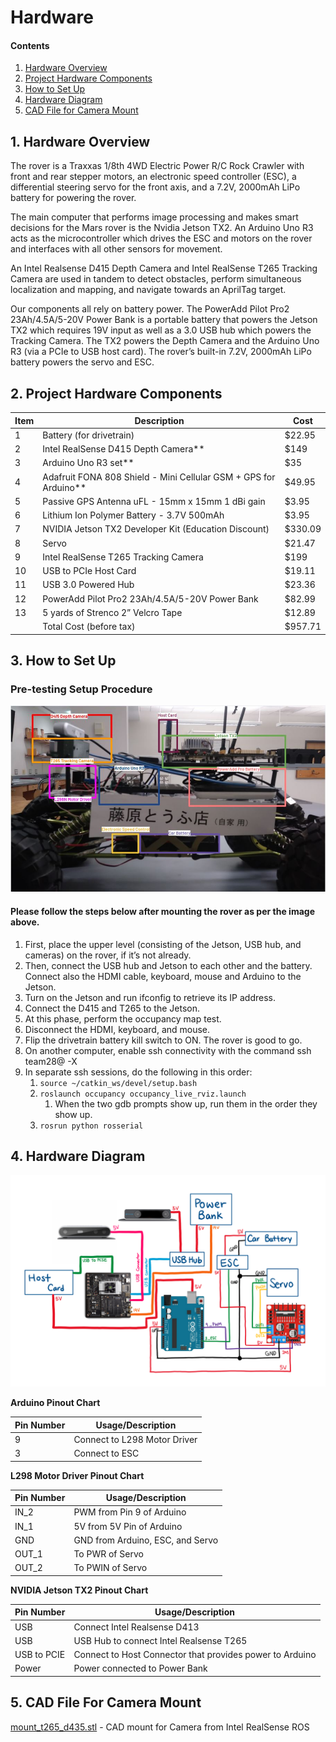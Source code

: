 # Hardware  

#### Contents

1. [Hardware Overview](#hardware-overview)
2. [Project Hardware Components](#hardware-components)
3. [How to Set Up](#set-up)
4. [Hardware Diagram](#hardware-diagram)
5. [CAD File for Camera Mount](#cad-files)

<a name="hardware-overview"/>

## 1. Hardware Overview

The rover is a Traxxas 1/8th 4WD Electric Power R/C Rock Crawler with front and rear stepper motors, an electronic speed controller (ESC), a differential steering servo for the front axis, and a 7.2V, 2000mAh LiPo battery for powering the rover.

The main computer that performs image processing and makes smart decisions for the Mars rover is the Nvidia Jetson TX2. An Arduino Uno R3 acts as the microcontroller which drives the ESC and motors on the rover and interfaces with all other sensors for movement.

An Intel Realsense D415 Depth Camera and Intel RealSense T265 Tracking Camera are used in tandem to detect obstacles, perform simultaneous localization and mapping, and navigate towards an AprilTag target.

Our components all rely on battery power. The PowerAdd Pilot Pro2 23Ah/4.5A/5-20V Power Bank is a portable battery that powers the Jetson TX2 which requires 19V input as well as a 3.0 USB hub which powers the Tracking Camera. The TX2 powers the Depth Camera and the Arduino Uno R3 (via a PCIe to USB host card). The rover’s built-in 7.2V, 2000mAh LiPo battery powers the servo and ESC.

<a name="hardware-components"/>

## 2. Project Hardware Components

| Item  | Description | Cost |
| ------------- | ------------- | ------------- |
| 1  | Battery (for drivetrain)  | $22.95 |
| 2  | Intel RealSense D415 Depth Camera**  | $149 |
| 3  | Arduino Uno R3 set**  | $35 |
| 4  | Adafruit FONA 808 Shield - Mini Cellular GSM + GPS for Arduino** | $49.95 |
| 5  | Passive GPS Antenna uFL - 15mm x 15mm 1 dBi gain  | $3.95 |
| 6  | Lithium Ion Polymer Battery - 3.7V 500mAh  | $3.95 |
| 7  | NVIDIA Jetson TX2 Developer Kit (Education Discount) | $330.09 |
| 8  | Servo  | $21.47 |
| 9  | Intel RealSense T265 Tracking Camera  | $199 |
| 10 | USB to PCIe Host Card | $19.11 |
| 11 | USB 3.0 Powered Hub  | $23.36 |
| 12 | PowerAdd Pilot Pro2 23Ah/4.5A/5-20V Power Bank  | $82.99 |
| 13 | 5 yards of Strenco 2” Velcro Tape  | $12.89 |
|    | Total Cost (before tax)  | $957.71 |

<a name="set-up"/>

## 3. How to Set Up

### Pre-testing Setup Procedure

<p align="center">
  <img src = "images/rover0.jpg">
</p>

#### Please follow the steps below after mounting the rover as per the image above.

1. First, place the upper level (consisting of the Jetson, USB hub, and cameras) on the rover, if it’s not already.
1. Then, connect the USB hub and Jetson to each other and the battery. Connect also the HDMI cable, keyboard, mouse and Arduino to the Jetson. 
1. Turn on the Jetson and run ifconfig to retrieve its IP address. 
1. Connect the D415 and T265 to the Jetson. 
1. At this phase, perform the occupancy map test.
1. Disconnect the HDMI, keyboard, and mouse. 
1. Flip the drivetrain battery kill switch to ON. The rover is good to go.
1. On another computer, enable ssh connectivity with the command ssh team28@<ip address> -X
1. In separate ssh sessions, do the following in this order:
   1. ```source ~/catkin_ws/devel/setup.bash```
   1. ```roslaunch occupancy occupancy_live_rviz.launch```
      1. When the two gdb prompts show up, run them in the order they show up.
   1. ```rosrun python rosserial```
   
<a name="hardware-diagram"/>

## 4. Hardware Diagram
<p align="center">
  <img src = "images/hardware_diagram.PNG">
</p>

**Arduino Pinout Chart**

| Pin Number | Usage/Description |
| ------------- | ------------- |
| 9  | Connect to L298 Motor Driver  |
| 3  | Connect to ESC  |

**L298 Motor Driver Pinout Chart**

| Pin Number | Usage/Description |
| ------------- | ------------- |
| IN_2  | PWM from Pin 9 of Arduino  |
| IN_1  | 5V from 5V Pin of Arduino  |
| GND   | GND from Arduino, ESC, and Servo  |
| OUT_1 | To PWR of Servo  |
| OUT_2 | To PWIN of Servo  |

**NVIDIA Jetson TX2 Pinout Chart**

| Pin Number | Usage/Description |
| ------------- | ------------- |
| USB  | Connect Intel Realsense D413  |
| USB  | USB Hub to connect Intel Realsense T265  |
| USB to PCIE  | Connect to Host Connector that provides power to Arduino  |
| Power  | Power connected to Power Bank  |

<a name="cad-files"/>

## 5. CAD File For Camera Mount

[mount_t265_d435.stl](https://github.com/IntelRealSense/realsense-ros/blob/occupancy-mapping/realsense2_camera/meshes/mount_t265_d435.stl) - CAD mount for Camera from Intel RealSense ROS







